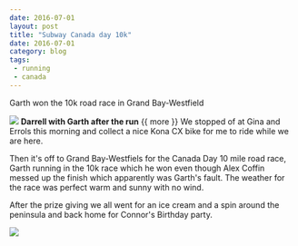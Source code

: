 ```yaml
---
date: 2016-07-01
layout: post
title: "Subway Canada day 10k"
date: 2016-07-01
category: blog
tags:
 - running
 - canada
---
```


<!--start excerpt-->

Garth won the 10k road race in Grand Bay-Westfield

![](/images/2016/2016-07-01-subway-canada-day-10k-1.jpg)
**Darrell with Garth after the run**
{{ more }}
We stopped of at Gina and Errols this morning and collect a nice Kona CX bike for me to ride while we are here.

Then it's off to Grand Bay-Westfiels for the Canada Day 10 mile road race, Garth running in the 10k race which he won even though Alex Coffin messed up the finish which apparently was Garth's fault. The weather for the race was perfect warm and sunny with no wind.

After the prize giving we all went for an ice cream and a spin around the peninsula and back home for Connor's Birthday party.

![](/images/2016/2016-07-01-subway-canada-day-10k-2.jpg)
